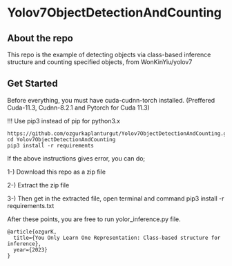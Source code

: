 # Yolov7ObjectDetectionAndCounting

## About the repo

This repo is the example of detecting objects via class-based inference structure and counting specified objects, from WonKinYiu/yolov7

## Get Started

Before everything, you must have cuda-cudnn-torch installed. (Preffered Cuda-11.3, Cudnn-8.2.1 and Pytorch for Cuda 11.3)

!!! Use pip3 instead of pip for python3.x 

```
https://github.com/ozgurkaplanturgut/Yolov7ObjectDetectionAndCounting.git
cd Yolov7ObjectDetectionAndCounting
pip3 install -r requirements
```

If the above instructions gives error, you can do;

1-) Download this repo as a zip file

2-) Extract the zip file

3-) Then get in the extracted file, open terminal and command pip3 install -r requirements.txt

After these points, you are free to run yolor_inference.py file.


```
@article{ozgurK,
  title={You Only Learn One Representation: Class-based structure for inference},
  year={2023}
}
```
